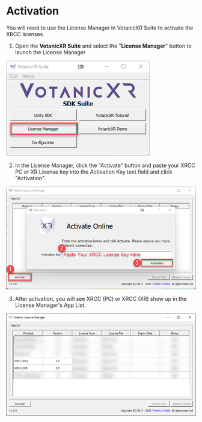 # Activation

You will need to use the License Manager in VotanicXR Suite to activate
the XRCC licenses.

1.  Open the **VotanicXR Suite** and select the "**License Manager**" button to launch the License Manager

<img src="/img/GeneralGuide/Activation/Step1.png" alt=""/>

2.  In the License Manager, click the "Activate" button and paste your XRCC PC or XR License key into the Activation Key text field and click "Activation".

<img src="/img/GeneralGuide/Activation/Step2.png" alt=""/>

3.  After activation, you will see XRCC (PC) or XRCC (XR) show up in the License Manager's App List.

<img src="/img/GeneralGuide/Activation/Step3.png" alt=""/>